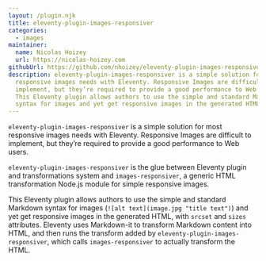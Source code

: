 ```yaml
---
layout: /plugin.njk
title: eleventy-plugin-images-responsiver
categories:
  - images
maintainer:
  name: Nicolas Hoizey
  url: https://nicolas-hoizey.com
githubUrl: https://github.com/nhoizey/eleventy-plugin-images-responsiver
description: eleventy-plugin-images-responsiver is a simple solution for most
  responsive images needs with Eleventy. Responsive Images are difficult to
  implement, but they’re required to provide a good performance to Web users.
  This Eleventy plugin allows authors to use the simple and standard Markdown
  syntax for images and yet get responsive images in the generated HTML.
---
```

`eleventy-plugin-images-responsiver` is a simple solution for most responsive images needs with Eleventy. Responsive Images are difficult to implement, but they’re required to provide a good performance to Web users.

`eleventy-plugin-images-responsiver` is the glue between Eleventy plugin and transformations system and `images-responsiver`, a generic HTML transformation Node.js module for simple responsive images.

This Eleventy plugin allows authors to use the simple and standard Markdown syntax for images (`![alt text](image.jpg "title text")`) and yet get responsive images in the generated HTML, with `srcset` and `sizes` attributes. Eleventy uses Markdown-it to transform Markdown content into HTML, and then runs the transform added by `eleventy-plugin-images-responsiver`, which calls `images-responsiver` to actually transform the HTML.